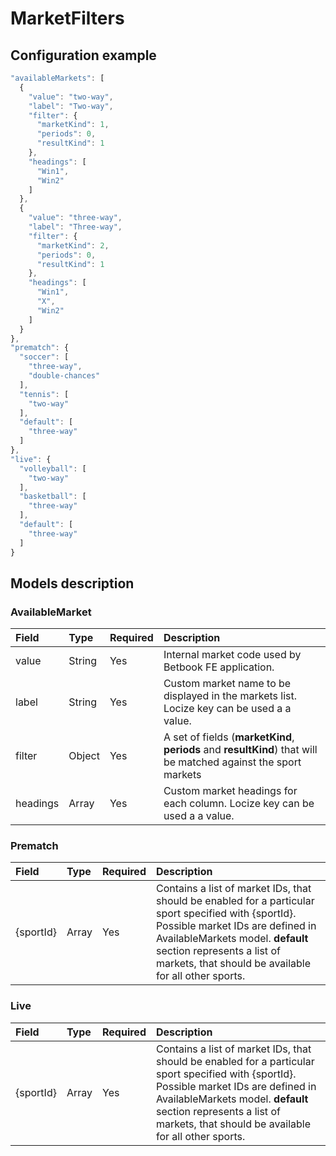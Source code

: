 # MarketFilters

## Configuration example

```javascript
"availableMarkets": [
  {
    "value": "two-way",
    "label": "Two-way",
    "filter": {
      "marketKind": 1,
      "periods": 0,
      "resultKind": 1
    },
    "headings": [
      "Win1",
      "Win2"
    ]
  },
  {
    "value": "three-way",
    "label": "Three-way",
    "filter": {
      "marketKind": 2,
      "periods": 0,
      "resultKind": 1
    },
    "headings": [
      "Win1",
      "X",
      "Win2"
    ]
  }
},
"prematch": {
  "soccer": [
    "three-way",
    "double-chances"
  ],
  "tennis": [
    "two-way"
  ],
  "default": [
    "three-way"
  ]
},
"live": {
  "volleyball": [
    "two-way"
  ],
  "basketball": [
    "three-way"
  ],
  "default": [
    "three-way"
  ]
}
```

## Models description

### AvailableMarket

| Field | Type | Required | Description |
| :--- | :--- | :--- | :--- |
| value | String | Yes | Internal market code used by Betbook FE application. |
| label | String | Yes | Custom market name to be displayed in the markets list. Locize key can be used a a value. |
| filter | Object | Yes | A set of fields \(**marketKind**, **periods** and **resultKind**\) that will be matched against the sport markets |
| headings | Array | Yes | Custom market headings for each column. Locize key can be used a a value. |

### Prematch

| Field | Type | Required | Description |
| :--- | :--- | :--- | :--- |
| {sportId} | Array | Yes | Contains a list of market IDs, that should be enabled for a particular sport specified with {sportId}. Possible market IDs are defined in AvailableMarkets model. **default** section represents a list of markets, that should be available for all other sports. |

### Live

| Field | Type | Required | Description |
| :--- | :--- | :--- | :--- |
| {sportId} | Array | Yes | Contains a list of market IDs, that should be enabled for a particular sport specified with {sportId}. Possible market IDs are defined in AvailableMarkets model. **default** section represents a list of markets, that should be available for all other sports. |

